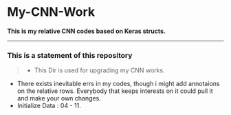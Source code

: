 # My-CNN-Work
**This is my relative CNN codes based on Keras structs.**
***
### This is a statement of this repository
>* This Dir is used for upgrading my CNN works.
 * There exists inevitable errs in my codes, though i might add annotaions on the relative rows.
   Everybody that keeps interests on it could pull it and make your own changes.
 * Initialize Data : 04 - 11.
